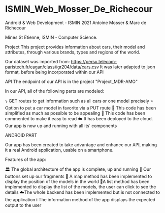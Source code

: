 # ISMIN_Web_Mosser_De_Richecour


Android & Web Development - ISMIN 2021
Antoine Mosser & Marc de Richecour

Mines St Etienne, ISMIN - Computer Science.

Project
This project provides information about cars, their model and attributes, through various brands, types and regions of the world.

Our dataset was imported from: 
https://perso.telecom-paristech.fr/eagan/class/igr204/data/cars.csv
It was later adapted to json format, before being incorporated within our API


API
The endpoint of our API is in the project "Project_MDR-AMO"

In our API, all of the following parts are modeled:

⤵️ GET routes to get information such as all cars or one model precisely 
⭐️ Option to put a car model in favorite via a PUT route
🔎 This code has been simplified as much as possible to be appealing
📝  This code has been commented to make it easy to read
☁️ It has been deployed to the cloud. Our app is now up and running with all its’ components

ANDROID PART

Our app has been created to take advantage and enhance our API, making it a real Android application, usable on a smartphone.

Features of the app:

🏛 The global architecture of the app is complete, up and running
🧩 Our buttons set up our fragments
🗾 A map method has been implemented to display the position of the models in the world
📝A list method has been implemented to display the list of the models, the user can click to see the details
☁️The whole backend has been implemented but is not connected to the application
ℹ️ The information method of the app displays the expected output to the user
